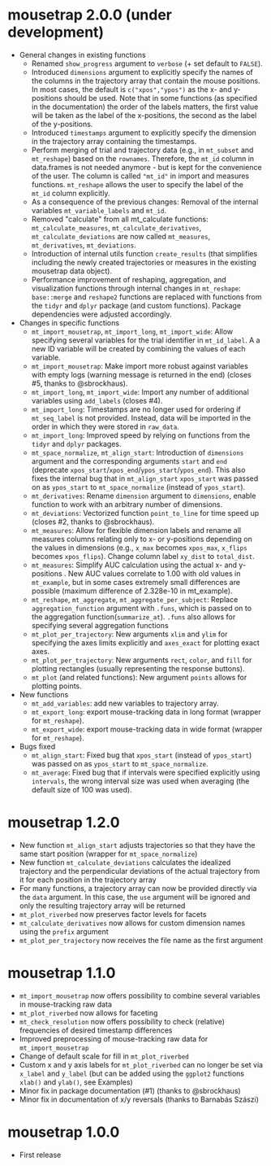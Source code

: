 # mousetrap 2.0.0 (under development)
* General changes in existing functions
  * Renamed `show_progress` argument to `verbose` (+ set default to `FALSE`).
  * Introduced `dimensions` argument to explicitly specify the names of the columns in the trajectory array that contain the mouse positions. In most cases, the default is `c("xpos","ypos")` as the x- and y-positions should be used. Note that in some functions (as specified in the documentation) the order of the labels matters, the first value will be taken as the label of the x-positions, the second as the label of the y-positions.
  * Introduced `timestamps` argument to explicitly specify the dimension in the trajectory array containing the timestamps.
  * Perform merging of trial and trajectory data (e.g., in `mt_subset` and `mt_reshape`) based on the `rownames`. Therefore, the `mt_id` column in data.frames is not needed anymore - but is kept for the convenience of the user. The column is called `"mt_id"` in import and measures functions. `mt_reshape` allows the user to specify the label of the `mt_id` column explicitly.
  * As a consequence of the previous changes: Removal of the internal variables `mt_variable_labels` and `mt_id`.
  * Removed "calculate" from all mt_calculate functions: `mt_calculate_measures`, `mt_calculate_derivatives`, `mt_calculate_deviations` are now called `mt_measures`, `mt_derivatives`, `mt_deviations`.
  * Introduction of internal utils function `create_results` (that simplifies including the newly created trajectories or measures in the existing mousetrap data object).
  * Performance improvement of reshaping, aggregation, and visualization functions through internal changes in `mt_reshape`: `base::merge` and `reshape2` functions are replaced with functions from the `tidyr` and `dplyr` package (and custom functions). Package dependencies were adjusted accordingly.
* Changes in specific functions
  * `mt_import_mousetrap`, `mt_import_long`, `mt_import_wide`: Allow specifying several variables for the trial identifier in `mt_id_label`. A a new ID variable will be created by combining the values of each variable.
  * `mt_import_mousetrap`: Make import more robust against variables with empty logs (warning message is returned in the end) (closes #5, thanks to @sbrockhaus).
  * `mt_import_long`, `mt_import_wide`: Import any number of additional variables using `add_labels` (closes #4).
  * `mt_import_long`: Timestamps are no longer used for ordering if `mt_seq_label` is not provided. Instead, data will be imported in the order in which they were stored in `raw_data`.
  * `mt_import_long`: Improved speed by relying on functions from the `tidyr` and `dplyr` packages.
  * `mt_space_normalize`, `mt_align_start`: Introduction of `dimensions` argument and the corresponding arguments `start` and `end` (deprecate `xpos_start`/`xpos_end`/`ypos_start`/`ypos_end`). This also fixes the internal bug that in `mt_align_start` `xpos_start` was passed on as `ypos_start` to `mt_space_normalize` (instead of `ypos_start`).
  * `mt_derivatives`: Rename `dimension` argument to `dimensions`, enable function  to work with an arbitrary number of dimensions.
  * `mt_deviations`: Vectorized function `point_to_line` for time speed up (closes #2, thanks to @sbrockhaus).
  * `mt_measures`: Allow for flexible dimension labels and rename all measures columns relating only to x- or y-positions depending on the values in dimensions (e.g., `x_max` becomes `xpos_max`, `x_flips` becomes `xpos_flips`). Change column label `xy_dist` to `total_dist`.
  * `mt_measures`: Simplify AUC calculation using the actual x- and y-positions . New AUC values correlate to 1.00 with old values in `mt_example`, but in some cases extremely small differences are possible (maximum difference of 2.328e-10 in mt_example).
  * `mt_reshape`, `mt_aggregate`, `mt_aggregate_per_subject`: Replace `aggregation_function` argument with `.funs`, which is passed on to the aggregation function(`summarize_at`). `.funs` also allows for specifying several aggregation functions
  * `mt_plot_per_trajectory`: New arguments `xlim` and `ylim` for specifying the axes limits explicitly and `axes_exact` for plotting exact axes.
  * `mt_plot_per_trajectory`: New arguments `rect`, `color`, and `fill` for plotting rectangles (usually representing the response buttons).
  * `mt_plot` (and related functions): New argument `points` allows for plotting points.
* New functions
  * `mt_add_variables`: add new variables to trajectory array.
  * `mt_export_long`: export mouse-tracking data in long format (wrapper for `mt_reshape`).
  * `mt_export_wide`: export mouse-tracking data in wide format (wrapper for `mt_reshape`).
* Bugs fixed
  * `mt_align_start`: Fixed bug that `xpos_start` (instead of `ypos_start`) was passed on as `ypos_start` to `mt_space_normalize`.
  * `mt_average`: Fixed bug that if intervals were specified explicitly using `intervals`, the wrong interval size was used when averaging (the default size of 100 was used).

# mousetrap 1.2.0
* New function `mt_align_start` adjusts trajectories so that they have the same start position (wrapper for `mt_space_normalize`)
* New function `mt_calculate_deviations` calculates the idealized trajectory and the perpendicular deviations of the actual trajectory from it for each position in the trajectory array
* For many functions, a trajectory array can now be provided directly via the `data` argument. In this case, the `use` argument will be ignored and only the resulting trajectory array will be returned
* `mt_plot_riverbed` now preserves factor levels for facets
* `mt_calculate_derivatives` now allows for custom dimension names using the `prefix` argument
* `mt_plot_per_trajectory` now receives the file name as the first argument

# mousetrap 1.1.0
* `mt_import_mousetrap` now offers possibility to combine several variables in mouse-tracking raw data
* `mt_plot_riverbed` now allows for faceting
* `mt_check_resolution` now offers possibility to check (relative) frequencies of desired timestamp differences
* Improved preprocessing of mouse-tracking raw data for `mt_import_mousetrap`
* Change of default scale for fill in `mt_plot_riverbed`
* Custom x and y axis labels for `mt_plot_riverbed` can no longer be set via `x_label` and `y_label` (but can be added using the `ggplot2` functions `xlab()` and `ylab()`, see Examples)
* Minor fix in package documentation (#1) (thanks to @sbrockhaus) 
* Minor fix in documentation of x/y reversals (thanks to Barnabás Szászi)

# mousetrap 1.0.0
* First release
